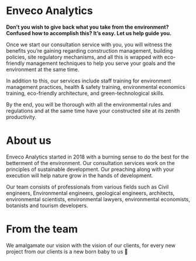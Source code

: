 # Enveco Analytics

**Don’t you wish to give back what you take from the environment?
Confused how to accomplish this? It’s easy. Let us help guide you.**

Once we start our consultation service with you, you will witness the benefits you’re gaining regarding construction management, building policies, site regulatory mechanisms, and all this is wrapped with eco-friendly management techniques to help you serve your goals and the environment at the same time.

In addition to this, our services include staff training for environment management practices, health & safety training, environmental economics training, eco-friendly architecture, and green-technological skills.

By the end, you will be thorough with all the environmental rules and regulations and at the same time have your constructed site at its zenith productivity.


# About us

Enveco Analytics started in 2018 with a burning sense to do the best for the betterment of the environment. Our consultation services work on the principles of sustainable development. Our preaching along with your execution will help nature grow in the hands of development.

Our team consists of professionals from various fields such as Civil engineers, Environmental engineers, geological engineers, architects, environmental scientists, environmental lawyers, environmental economists, botanists and tourism developers. 

# From the team
We amalgamate our vision with the vision of our clients, for every new project from our clients is a new born baby to us 💚
